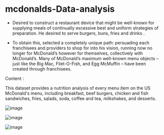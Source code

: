 # mcdonalds-Data-analysis

- Desired to construct a restaurant device that might be well-known for supplying meals of continually excessive best and uniform strategies of preparation. He desired to serve  burgers, buns, fries and drinks .

- To obtain this, selected a completely unique path: persuading each franchisees and providers to shop for into his vision, running now no longer for McDonald’s however for   themselves, collectively with McDonald’s.   Many of McDonald’s maximum well-known menu objects – just like the Big Mac, Filet-O-Fish, and Egg McMuffin – have been created through franchisees.

Content :

This dataset provides a nutrition analysis of every menu item on the US McDonald's menu, including breakfast, beef burgers, chicken and fish sandwiches, fries, salads, soda, coffee and tea, milkshakes, and desserts.


![image](https://user-images.githubusercontent.com/77192321/140561890-5e30d9f3-3f28-4025-997d-ba889aaf8261.png)



![image](https://user-images.githubusercontent.com/77192321/140561987-9e2c05c4-cb79-4026-baf2-38f17baeee92.png)

![image](https://user-images.githubusercontent.com/77192321/140562014-8fac183a-78a1-46af-8703-81296e4e1312.png)


